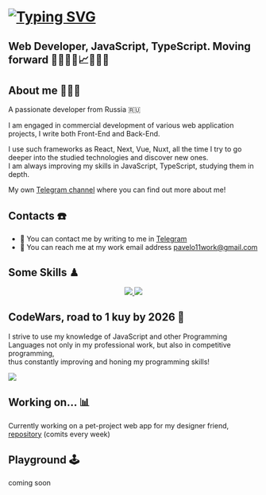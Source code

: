 [![Typing SVG](https://readme-typing-svg.demolab.com?font=Inter&weight=800&size=31&duration=2300&pause=500&color=91FF89&random=false&width=550&lines=Hi+there+!+%F0%9F%91%8B%F0%9F%8F%BB;Welcome+to+my+GitHub+profile.;My+name+is+Pavel%2C+Web+Dev+%F0%9F%91%A8%F0%9F%8F%BC%E2%80%8D%F0%9F%92%BB)](https://git.io/typing-svg)
========================

Web Developer, JavaScript, TypeScript. Moving forward 👨🏼‍💻🎯📈🏋🏼💸
---------------------------------------------------------------------------------------

## About me 🙆🏼‍♂️
A passionate developer from Russia 🇷🇺

I am engaged in commercial development of various web application projects, I write both Front-End and Back-End.<br>

I use such frameworks as React, Next, Vue, Nuxt, all the time I try to go deeper into the studied technologies and discover new ones.<br>
I am always improving my skills in JavaScript, TypeScript, studying them in depth.<br>

My own [Telegram channel](https://t.me/p1WebDev) where you can find out more about me!

## Contacts ☎️
*  📲 You can contact me by writing to me in [Telegram](https://t.me/pavelO11)
*  📩 You can reach me at my work email address [pavelo11work@gmail.com](mailto:pavelo11work@gmail.com)

## Some Skills ♟
<p align="center">
  <a href="https://skillicons.dev">
    <img src="https://skillicons.dev/icons?i=js,ts,react,vite,vue,nextjs,nuxtjs,postgres,nginx,bootstrap,sass,tailwind,github" />
    <img src="https://skillicons.dev/icons?i=git,postman,docker,notion,vscode,webstorm,figma" />
  </a>
</p>

## CodeWars, road to 1 kuy by 2026 🏅
I strive to use my knowledge of JavaScript and other Programming Languages not only in my professional work, but also in competitive programming,<br> thus constantly improving and honing my programming skills!
<p>
   <img src="https://www.codewars.com/users/Pavel%20O/badges/large" />
</p>

## Working on... 📊
Currently working on a pet-project web app for my designer friend, [repository](https://github.com/pavelO11/StarflowDesign-Web-App) (comits every week)

## Playground 🕹
<section aling='center'>
  coming soon
</section>
